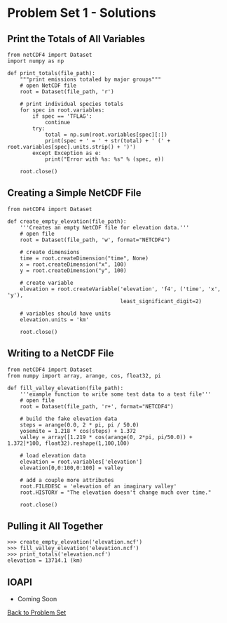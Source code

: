 # Problem Set 1 - Solutions

## Print the Totals of All Variables

    from netCDF4 import Dataset
    import numpy as np
    
    def print_totals(file_path):
        """print emissions totaled by major groups"""
        # open NetCDF file
        root = Dataset(file_path, 'r')
    
        # print individual species totals
        for spec in root.variables:
            if spec == 'TFLAG':
                continue
            try:
                total = np.sum(root.variables[spec][:])
                print(spec + ' = ' + str(total) + ' (' + root.variables[spec].units.strip() + ')')
            except Exception as e:
                print("Error with %s: %s" % (spec, e))
    
        root.close()

## Creating a Simple NetCDF File

    from netCDF4 import Dataset
    
    def create_empty_elevation(file_path):
        '''Creates an empty NetCDF file for elevation data.'''
        # open file
        root = Dataset(file_path, 'w', format="NETCDF4")
        
        # create dimensions
        time = root.createDimension("time", None)
        x = root.createDimension("x", 100)
        y = root.createDimension("y", 100)
        
        # create variable
        elevation = root.createVariable('elevation', 'f4', ('time', 'x', 'y'),
                                        least_significant_digit=2)
        
        # variables should have units
        elevation.units = 'km'
    
        root.close()

## Writing to a NetCDF File

    from netCDF4 import Dataset
    from numpy import array, arange, cos, float32, pi
    
    def fill_valley_elevation(file_path):
        '''example function to write some test data to a test file'''
        # open file
        root = Dataset(file_path, 'r+', format="NETCDF4")
        
        # build the fake elevation data
        steps = arange(0.0, 2 * pi, pi / 50.0)
        yosemite = 1.218 * cos(steps) + 1.372
        valley = array([1.219 * cos(arange(0, 2*pi, pi/50.0)) + 1.372]*100, float32).reshape(1,100,100)
        
        # load elevation data
        elevation = root.variables['elevation']
        elevation[0,0:100,0:100] = valley
        
        # add a couple more attributes
        root.FILEDESC = 'elevation of an imaginary valley'
        root.HISTORY = "The elevation doesn't change much over time."
        
        root.close()

## Pulling it All Together

    >>> create_empty_elevation('elevation.ncf')
    >>> fill_valley_elevation('elevation.ncf')
    >>> print_totals('elevation.ncf')
    elevation = 13714.1 (km)

## IOAPI

 * Coming Soon

[Back to Problem Set](problem_set_1_netcdf4_operations.md)
